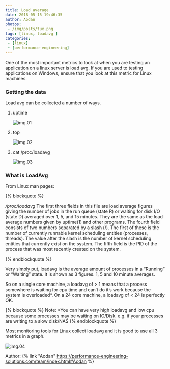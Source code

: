 ```yaml
---
title: Load average
date: 2018-05-15 19:46:35
author: Aodan
photos: 
 - /img/posts/tux.png
tags: [linux, loadavg ]
categories:
 - [linux]
 - [performance-engineering]
---
```



One of the most important metrics to look at when you are testing an application on a linux server is load avg. If you are used to testing applications on Windows, ensure that you look at this metric for Linux machines.

<!--more-->

### Getting the data

Load avg can be collected a number of ways.

1. uptime

   ![img.01](uptime.png)

2. top

   ![img.02](top.png)

3. cat /proc/loadavg

   ![img.03](proc.png)

### What is LoadAvg

From Linux man pages:

{% blockquote %}

*/proc/loadavg*
              The first three fields in this file are load average figures
              giving the number of jobs in the run queue (state R) or
              waiting for disk I/O (state D) averaged over 1, 5, and 15
              minutes.  They are the same as the load average numbers given
              by uptime(1) and other programs.  The fourth field consists of
              two numbers separated by a slash (/).  The first of these is
              the number of currently runnable kernel scheduling entities
              (processes, threads).  The value after the slash is the number
              of kernel scheduling entities that currently exist on the
              system.  The fifth field is the PID of the process that was
              most recently created on the system.

{% endblockquote %}


Very simply put, loadavg is the average amount of processes in a “Running” or “Waiting” state. It is shown as 3 figures. 1, 5 and 10 minute averages.

So on a single core machine, a loadavg of > 1 means that a process somewhere is waiting for cpu time and can’t do it’s work because the system is overloaded\*. On a 24 core machine, a loadavg of < 24 is perfectly OK.

{% blockquote %}
Note: \*You can have very high loadavg and low cpu because some processes may be waiting on IO/Disk. e.g. if your processes are writing to a slow disk/NAS
{% endblockquote %}


Most monitoring tools for Linux collect loadavg and it is good to use all 3 metrics in a graph.

![img.04](loadavg_zabbix.png)

Author: {% link "Aodan" https://performance-engineering-solutions.com/team/index.html#Aodan %}
